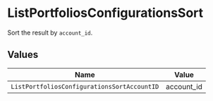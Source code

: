 # ListPortfoliosConfigurationsSort

Sort the result by `account_id`.


## Values

| Name                                        | Value                                       |
| ------------------------------------------- | ------------------------------------------- |
| `ListPortfoliosConfigurationsSortAccountID` | account_id                                  |